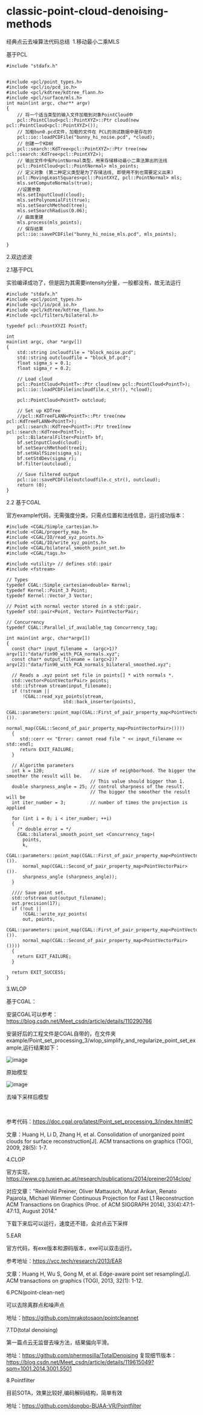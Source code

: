 # classic-point-cloud-denoising-methods
经典点云去噪算法代码总结
​
1.移动最小二乘MLS

基于PCL

```
#include "stdafx.h"


#include <pcl/point_types.h>
#include <pcl/io/pcd_io.h>
#include <pcl/kdtree/kdtree_flann.h>
#include <pcl/surface/mls.h>
int main(int argc, char** argv)
{
	// 将一个适当类型的输入文件加载到对象PointCloud中
	pcl::PointCloud<pcl::PointXYZ>::Ptr cloud(new pcl::PointCloud<pcl::PointXYZ>());
	// 加载bun0.pcd文件，加载的文件在 PCL的测试数据中是存在的 
	pcl::io::loadPCDFile("bunny_hi_noise.pcd", *cloud);
	// 创建一个KD树
	pcl::search::KdTree<pcl::PointXYZ>::Ptr tree(new pcl::search::KdTree<pcl::PointXYZ>);
	// 输出文件中有PointNormal类型，用来存储移动最小二乘法算出的法线
	pcl::PointCloud<pcl::PointNormal> mls_points;
	// 定义对象 (第二种定义类型是为了存储法线, 即使用不到也需要定义出来)
	pcl::MovingLeastSquares<pcl::PointXYZ, pcl::PointNormal> mls;
	mls.setComputeNormals(true);
	//设置参数
	mls.setInputCloud(cloud);
	mls.setPolynomialFit(true);
	mls.setSearchMethod(tree);
	mls.setSearchRadius(0.06);
	// 曲面重建
	mls.process(mls_points);
	// 保存结果
	pcl::io::savePCDFile("bunny_hi_noise_mls.pcd", mls_points);
	
}
```

2.双边滤波

2.1基于PCL

实验编译成功了，但是因为其需要intensity分量，一般都没有，故无法运行 

```
#include "stdafx.h"
#include <pcl/point_types.h>
#include <pcl/io/pcd_io.h>
#include <pcl/kdtree/kdtree_flann.h>
#include <pcl/filters/bilateral.h>

typedef pcl::PointXYZI PointT;

int
main(int argc, char *argv[])
{
	std::string incloudfile = "block_noise.pcd";
	std::string outcloudfile = "block_bf.pcd";
	float sigma_s = 0.1;
	float sigma_r = 0.2;

	// Load cloud
	pcl::PointCloud<PointT>::Ptr cloud(new pcl::PointCloud<PointT>);
	pcl::io::loadPCDFile(incloudfile.c_str(), *cloud);

	pcl::PointCloud<PointT> outcloud;

	// Set up KDTree
	//pcl::KdTreeFLANN<PointT>::Ptr tree(new pcl::KdTreeFLANN<PointT>);
	pcl::search::KdTree<PointT>::Ptr tree1(new pcl::search::KdTree<PointT>);
	pcl::BilateralFilter<PointT> bf;
	bf.setInputCloud(cloud);
	bf.setSearchMethod(tree1);
	bf.setHalfSize(sigma_s);
	bf.setStdDev(sigma_r);
	bf.filter(outcloud);

	// Save filtered output
	pcl::io::savePCDFile(outcloudfile.c_str(), outcloud);
	return (0);
}
```

2.2 基于CGAL

官方example代码，无需强度分类，只需点位置和法线信息，运行成功版本：

```
#include <CGAL/Simple_cartesian.h>
#include <CGAL/property_map.h>
#include <CGAL/IO/read_xyz_points.h>
#include <CGAL/IO/write_xyz_points.h>
#include <CGAL/bilateral_smooth_point_set.h>
#include <CGAL/tags.h>

#include <utility> // defines std::pair
#include <fstream>

// Types
typedef CGAL::Simple_cartesian<double> Kernel;
typedef Kernel::Point_3 Point;
typedef Kernel::Vector_3 Vector;

// Point with normal vector stored in a std::pair.
typedef std::pair<Point, Vector> PointVectorPair;

// Concurrency
typedef CGAL::Parallel_if_available_tag Concurrency_tag;

int main(int argc, char*argv[])
{
  const char* input_filename =  (argc>1)?argv[1]:"data/fin90_with_PCA_normals.xyz";
  const char* output_filename = (argc>2)?argv[2]:"data/fin90_with_PCA_normals_bilateral_smoothed.xyz";

  // Reads a .xyz point set file in points[] * with normals *.
  std::vector<PointVectorPair> points;
  std::ifstream stream(input_filename);
  if (!stream ||
      !CGAL::read_xyz_points(stream,
                     std::back_inserter(points),
                     CGAL::parameters::point_map(CGAL::First_of_pair_property_map<PointVectorPair>()).
                     normal_map(CGAL::Second_of_pair_property_map<PointVectorPair>())))
  {
     std::cerr << "Error: cannot read file " << input_filename << std::endl;
     return EXIT_FAILURE;
  }

  // Algorithm parameters
  int k = 120;                 // size of neighborhood. The bigger the smoother the result will be.
                               // This value should bigger than 1.
  double sharpness_angle = 25; // control sharpness of the result.
                               // The bigger the smoother the result will be
  int iter_number = 3;         // number of times the projection is applied

  for (int i = 0; i < iter_number; ++i)
  {
    /* double error = */
    CGAL::bilateral_smooth_point_set <Concurrency_tag>(
      points,
      k,
      CGAL::parameters::point_map(CGAL::First_of_pair_property_map<PointVectorPair>()).
      normal_map(CGAL::Second_of_pair_property_map<PointVectorPair>()).
      sharpness_angle (sharpness_angle));
  }

  //// Save point set.
  std::ofstream out(output_filename);
  out.precision(17);
  if (!out ||
      !CGAL::write_xyz_points(
      out, points,
      CGAL::parameters::point_map(CGAL::First_of_pair_property_map<PointVectorPair>()).
      normal_map(CGAL::Second_of_pair_property_map<PointVectorPair>())))
  {
    return EXIT_FAILURE;
  }

  return EXIT_SUCCESS;
}
```


3.WLOP

基于CGAL：

安装CGAL可以参考：https://blog.csdn.net/Meet_csdn/article/details/110290766

安装好后的工程文件是CGAL自带的，在文件夹example/Point_set_processing_3/wlop_simplify_and_regularize_point_set_example,运行结果如下：

![image](https://user-images.githubusercontent.com/42514510/145545864-543ce201-e99c-45ad-83df-f4bcae31bd8c.png)


原始模型

![image](https://user-images.githubusercontent.com/42514510/145545894-e430b6c2-7cbf-4b61-8c6e-0719c1f3c274.png)

去噪下采样后模型

                       

参考代码：https://doc.cgal.org/latest/Point_set_processing_3/index.html#C

文章：Huang H, Li D, Zhang H, et al. Consolidation of unorganized point clouds for surface reconstruction[J]. ACM transactions on graphics (TOG), 2009, 28(5): 1-7.

4.CLOP

官方实现，https://www.cg.tuwien.ac.at/research/publications/2014/preiner2014clop/

对应文章："Reinhold Preiner, Oliver Mattausch, Murat Arikan, Renato Pajarola, Michael Wimmer
Continuous Projection for Fast L1 Reconstruction
ACM Transactions on Graphics (Proc. of ACM SIGGRAPH 2014), 33(4):47:1-47:13, August 2014."

下载下来后可以运行，速度还不错，会对点云下采样

5.EAR

官方代码，有exe版本和源码版本，exe可以双击运行。

参考地址：https://vcc.tech/research/2013/EAR

文章：Huang H, Wu S, Gong M, et al. Edge-aware point set resampling[J]. ACM transactions on graphics (TOG), 2013, 32(1): 1-12.


6.PCN(point-clean-net)

可以去除离群点和噪声点

地址：https://github.com/mrakotosaon/pointcleannet


7.TD(total denoising)

第一篇点云无监督去噪方法，结果偏向平滑。

地址：https://github.com/phermosilla/TotalDenoising
复现细节版本：https://blog.csdn.net/Meet_csdn/article/details/119615049?spm=1001.2014.3001.5501

8.Pointfilter

目前SOTA，效果比较好,编码解码结构，简单有效

地址：https://github.com/dongbo-BUAA-VR/Pointfilter

​
